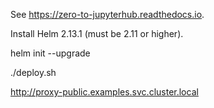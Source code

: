 
See https://zero-to-jupyterhub.readthedocs.io.

Install Helm 2.13.1 (must be 2.11 or higher).

helm init --upgrade

./deploy.sh

http://proxy-public.examples.svc.cluster.local
